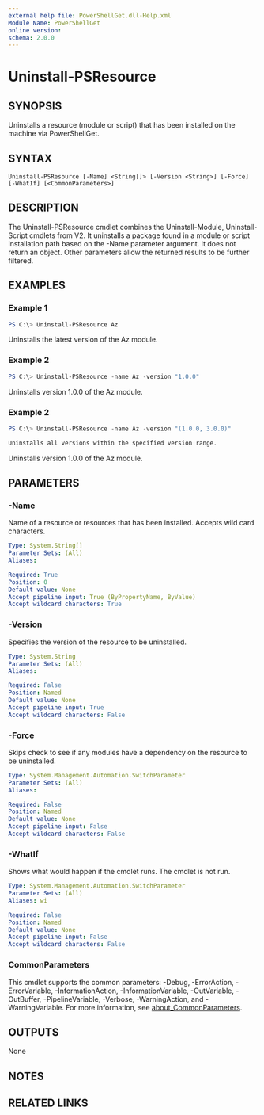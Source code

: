 ```yaml
---
external help file: PowerShellGet.dll-Help.xml
Module Name: PowerShellGet
online version:
schema: 2.0.0
---
```


# Uninstall-PSResource

## SYNOPSIS
Uninstalls a resource (module or script) that has been installed on the machine via PowerShellGet.

## SYNTAX

```
Uninstall-PSResource [-Name] <String[]> [-Version <String>] [-Force] [-WhatIf] [<CommonParameters>]
```

## DESCRIPTION
The Uninstall-PSResource cmdlet combines the Uninstall-Module, Uninstall-Script cmdlets from V2. It uninstalls a package found in a module or script installation path based on the -Name parameter argument. It does not return an object. Other parameters allow the returned results to be further filtered.

## EXAMPLES

### Example 1
```powershell
PS C:\> Uninstall-PSResource Az
```

Uninstalls the latest version of the Az module.

### Example 2
```powershell
PS C:\> Uninstall-PSResource -name Az -version "1.0.0"
```

Uninstalls version 1.0.0 of the Az module.

### Example 2
```powershell
PS C:\> Uninstall-PSResource -name Az -version "(1.0.0, 3.0.0)"

Uninstalls all versions within the specified version range.
```

Uninstalls version 1.0.0 of the Az module.

## PARAMETERS

### -Name
Name of a resource or resources that has been installed. Accepts wild card characters.

```yaml
Type: System.String[]
Parameter Sets: (All)
Aliases:

Required: True
Position: 0
Default value: None
Accept pipeline input: True (ByPropertyName, ByValue)
Accept wildcard characters: True
```

### -Version
Specifies the version of the resource to be uninstalled.

```yaml
Type: System.String
Parameter Sets: (All)
Aliases:

Required: False
Position: Named
Default value: None
Accept pipeline input: True
Accept wildcard characters: False
```

### -Force
Skips check to see if any modules have a dependency on the resource to be uninstalled.

```yaml
Type: System.Management.Automation.SwitchParameter
Parameter Sets: (All)
Aliases:

Required: False
Position: Named
Default value: None
Accept pipeline input: False
Accept wildcard characters: False
```

### -WhatIf
Shows what would happen if the cmdlet runs.
The cmdlet is not run.

```yaml
Type: System.Management.Automation.SwitchParameter
Parameter Sets: (All)
Aliases: wi

Required: False
Position: Named
Default value: None
Accept pipeline input: False
Accept wildcard characters: False
```

### CommonParameters
This cmdlet supports the common parameters: -Debug, -ErrorAction, -ErrorVariable, -InformationAction, -InformationVariable, -OutVariable, -OutBuffer, -PipelineVariable, -Verbose, -WarningAction, and -WarningVariable. For more information, see [about_CommonParameters](https://go.microsoft.com/fwlink/?LinkID=113216).

## OUTPUTS
None

## NOTES

## RELATED LINKS



